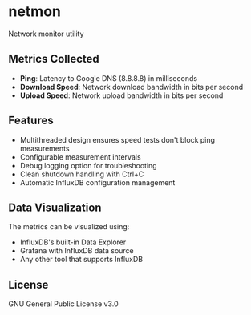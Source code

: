 # netmon
Network monitor utility

## Metrics Collected
- **Ping**: Latency to Google DNS (8.8.8.8) in milliseconds
- **Download Speed**: Network download bandwidth in bits per second
- **Upload Speed**: Network upload bandwidth in bits per second

## Features
- Multithreaded design ensures speed tests don't block ping measurements
- Configurable measurement intervals
- Debug logging option for troubleshooting
- Clean shutdown handling with Ctrl+C
- Automatic InfluxDB configuration management

## Data Visualization
The metrics can be visualized using:
- InfluxDB's built-in Data Explorer
- Grafana with InfluxDB data source
- Any other tool that supports InfluxDB

## License
GNU General Public License v3.0
